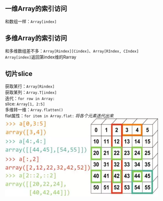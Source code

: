## 一维Array的索引访问
和数组一样：`Array[index]`
## 多维Array的索引访问
和多维数组差不多：`Array[Rindex][Cindex]`、`Array[RIndex, CIndex]`  
`Array[index]`返回第index维的Rarray  
## 切片slice
获取某行：`Array[Rindex]`  
获取某列：`Array.T[index]`  
迭代：`for row in Array: `  
slice: `Array[1, 2:5]`  
多维转一维：`Array.flatten()`  
flat属性：`for item in Array.flat:` *将各个元素迭代出来*  
![image](/images/1.png)  
